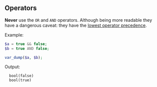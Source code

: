 Operators
---------

**Never** use the `OR` and `AND` operators. Although being more readable they
have a dangerous caveat: they have the [lowest operator precedence][1].

Example:
```php
$a = true && false;
$b = true AND false;

var_dump($a, $b);
```
Output:
```
  bool(false)
  bool(true)
```

[1]: http://fr2.php.net/manual/en/language.operators.precedence.php (PHP Operators Precedence)

